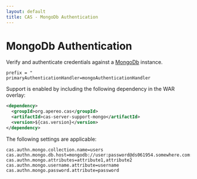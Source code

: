 ```yaml
---
layout: default
title: CAS - MongoDb Authentication
---
```


# MongoDb Authentication
Verify and authenticate credentials against a [MongoDb](https://www.mongodb.org/) instance.

```properties
prefix = "
primaryAuthenticationHandler=mongoAuthenticationHandler
```

Support is enabled by including the following dependency in the WAR overlay:

```xml
<dependency>
  <groupId>org.apereo.cas</groupId>
  <artifactId>cas-server-support-mongo</artifactId>
  <version>${cas.version}</version>
</dependency>
```

The following settings are applicable:

```properties
cas.authn.mongo.collection.name=users
cas.authn.mongo.db.host=mongodb://user:password@ds061954.somewhere.com:61954/database
cas.authn.mongo.attributes=attribute1,attribute2
cas.authn.mongo.username.attribute=username
cas.authn.mongo.password.attribute=password
```
